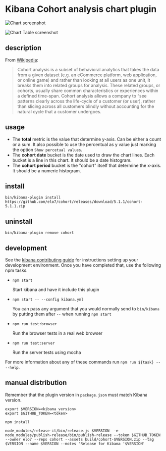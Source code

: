 # Kibana Cohort analysis chart plugin

![Chart screenshot](/images/chart.png?raw=true)

![Chart Table screenshot](/images/chart-table.png?raw=true)

## description

From [Wikipedia](https://en.wikipedia.org/wiki/Cohort_analysis):
> Cohort analysis is a subset of behavioral analytics that takes the data from a given dataset (e.g. an eCommerce platform, web application, or online game) and rather than looking at all users as one unit, it breaks them into related groups for analysis. These related groups, or cohorts, usually share common characteristics or experiences within a defined time-span. Cohort analysis allows a company to “see patterns clearly across the life-cycle of a customer (or user), rather than slicing across all customers blindly without accounting for the natural cycle that a customer undergoes.

## usage

 - The **total** metric is the value that determine y-axis. Can be either a count or a sum. It also possible to use the percentual as y value just marking the option `Show percetual values`.
 - The **cohort date** bucket is the date used to draw the chart lines. Each bucket is a line in this chart. It should be a date histogram.
 - The **cohort period** bucket is the "cohort" itself that determine the x-axis. It should be a numeric histogram.

## install

```
bin/kibana-plugin install https://github.com/elo7/cohort/releases/download/5.1.1/cohort-5.1.1.zip
```

## uninstall

```
bin/kibana-plugin remove cohort
```

## development

See the [kibana contributing guide](https://github.com/elastic/kibana/blob/master/CONTRIBUTING.md) for instructions setting up your development environment. Once you have completed that, use the following npm tasks.

  - `npm start`

    Start kibana and have it include this plugin

  - `npm start -- --config kibana.yml`

    You can pass any argument that you would normally send to `bin/kibana` by putting them after `--` when running `npm start`

  - `npm run test:browser`

    Run the browser tests in a real web browser

  - `npm run test:server`

    Run the server tests using mocha

For more information about any of these commands run `npm run ${task} -- --help`.

## manual distribution

Remember that the plugin version in `package.json` must match Kibana version.

```
export $VERSION=<kibana_version>
export $GITHUB_TOKEN=<token>

npm install

node_modules/release-it/bin/release.js $VERSION  -e
node_modules/publish-release/bin/publish-release --token $GITHUB_TOKEN --owner elo7 --repo cohort --assets build/cohort-$VERSION.zip --tag $VERSION --name $VERSION --notes 'Release for Kibana '$VERSION'
```
